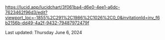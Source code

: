 https://lucid.app/lucidchart/3f061ba4-d6e0-4ee1-a6dc-7623462f96d3/edit?viewport_loc=-1855%2C291%2C1986%2C1026%2C0_0&invitationId=inv_f6b2156b-dd49-4a2f-9432-79487972479f

Last updated: Thursday June 6, 2024

